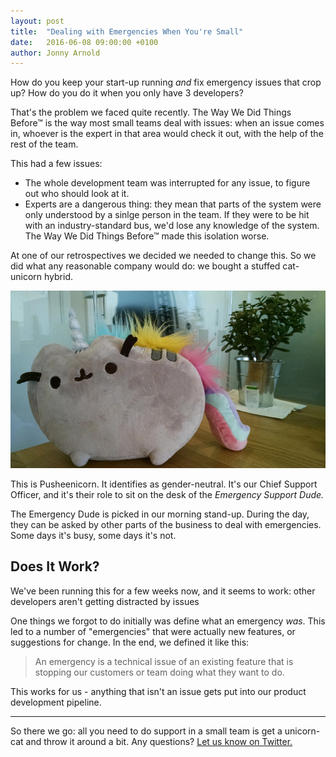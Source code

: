 ```yaml
---
layout: post
title:  "Dealing with Emergencies When You're Small"
date:   2016-06-08 09:00:00 +0100
author: Jonny Arnold
---
```


How do you keep your start-up running *and* fix emergency issues that crop up? How do you do it when you only have 3 developers? 

That's the problem we faced quite recently. The Way We Did Things Before™ is the way most small teams deal with issues: when an issue comes in, whoever is the expert in that area would check it out, with the help of the rest of the team.

This had a few issues:

- The whole development team was interrupted for any issue, to figure out who should look at it.
- Experts are a dangerous thing: they mean that parts of the system were only understood by a sinlge person in the team. If they were to be hit with an industry-standard bus, we'd lose any knowledge of the system. The Way We Did Things Before™ made this isolation worse.

At one of our retrospectives we decided we needed to change this. So we did what any reasonable company would do: we bought a stuffed cat-unicorn hybrid.

![A wild Pusheenicorn appears.](/images/wild-pusheen.jpg)

This is Pusheenicorn. It identifies as gender-neutral. It's our Chief Support Officer, and it's their role to sit on the desk of the *Emergency Support Dude.* 

The Emergency Dude is picked in our morning stand-up. During the day, they can be asked by other parts of the business to deal with emergencies. Some days it's busy, some days it's not.

## Does It Work?

We've been running this for a few weeks now, and it seems to work: other developers aren't getting distracted by issues

One things we forgot to do initially was define what an emergency *was*. This led to a number of "emergencies" that were actually new features, or suggestions for change. In the end, we defined it like this:

> An emergency is a technical issue of an existing feature that is stopping our customers or team doing what they want to do.

This works for us - anything that isn't an issue gets put into our product development pipeline.

---

So there we go: all you need to do support in a small team is get a unicorn-cat and throw it around a bit. Any questions? [Let us know on Twitter.](http://twitter.com/HelloTrussle)
